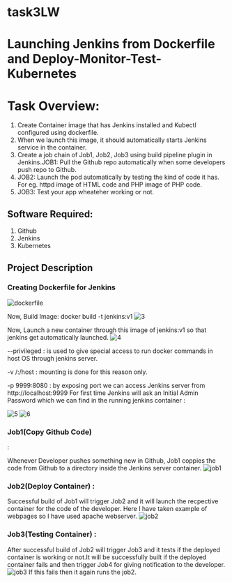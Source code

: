 # task3LW
<h1>Launching Jenkins from Dockerfile and Deploy-Monitor-Test-Kubernetes</h1>
<h1>Task Overview:</h1>
<ol>
<li>Create Container image that has Jenkins installed and Kubectl configured using dockerfile.</li>
<li>When we launch this image, it should automatically starts Jenkins service in the container.</li>
<li>Create a job chain of Job1, Job2, Job3 using build pipeline plugin in Jenkins.</li.
<li>JOB1: Pull the Github repo automatically when some developers push repo to Github.</li>
<li> JOB2: Launch the pod automatically by testing the kind of code it has. For eg. httpd image of HTML code and PHP image of PHP code.
<li> JOB3: Test your app wheateher working or not.</li>
</ol>

<h2>Software Required:</h2>
<ol>
<li>Github</li>
<li>Jenkins</li>
<li>Kubernetes</li>
</ol>

<h2>Project Description</h2>
<h3>Creating Dockerfile for Jenkins</h3>
 
![dockerfile](https://raw.githubusercontent.com/yashbajpai98/task2LW/master/task2-images/dockerfile.PNG)

Now, Build Image: docker build -t jenkins:v1
 ![3](https://raw.githubusercontent.com/yashbajpai98/task2LW/master/task2-images/3.PNG)
 
Now, Launch a new container through this image of jenkins:v1 so that jenkins get automatically launched.
 ![4](https://raw.githubusercontent.com/yashbajpai98/task2LW/master/task2-images/4.PNG)
 
 --privileged : is used to give special access to run docker commands in host OS through jenkins server.

-v /:/host : mounting is done for this reason only.

-p 9999:8080 :  by exposing port we can access Jenkins server from http://localhost:9999
For first time Jenkins will ask an Initial Admin Password which we can find in the running jenkins container :

 ![5](https://raw.githubusercontent.com/yashbajpai98/task2LW/master/task2-images/5.PNG)
 ![6](https://raw.githubusercontent.com/yashbajpai98/task2LW/master/task2-images/6.PNG)
 
 <h3>Job1(Copy Github Code)</h3> :

Whenever Developer pushes something new in Github, Job1 coppies the code from Github to a directory inside the Jenkins server container.
 ![job1](https://raw.githubusercontent.com/yashbajpai98/task2LW/master/task2-images/job1.PNG)
 
<h3> Job2(Deploy Container) :</h3>

Successful build of Job1 will trigger Job2 and it will launch the recpective container for the code of the developer. Here I have taken example of webpages so I have used apache webserver.
 ![job2](https://raw.githubusercontent.com/yashbajpai98/task2LW/master/task2-images/job2.PNG)

<h3>Job3(Testing Container) :</h3>

After successful build of Job2 will trigger Job3 and it tests if the deployed container is working or not.It will be successfully built if the deployed container fails and then trigger Job4 for giving notification to the developer.
 ![job3](https://raw.githubusercontent.com/yashbajpai98/task2LW/master/task2-images/job3.PNG)
 If this fails then it again runs the job2.
 
